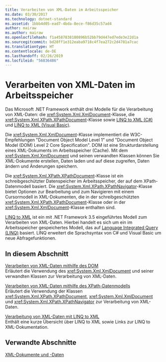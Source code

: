 ```yaml
---
title: Verarbeiten von XML-Daten im Arbeitsspeicher
ms.date: 03/30/2017
ms.technology: dotnet-standard
ms.assetid: 1bbb4d05-ead7-4bda-8ece-f86d35c57ad4
author: mairaw
ms.author: mairaw
ms.openlocfilehash: f1a4587838180896b52bb79d447ed7ede3e22d1a
ms.sourcegitcommit: bd28ff1e312eaba9718c4f7ea272c2d4781a7cac
ms.translationtype: HT
ms.contentlocale: de-DE
ms.lasthandoff: 02/26/2019
ms.locfileid: "56836486"
---
```

# <a name="processing-xml-data-in-memory"></a>Verarbeiten von XML-Daten im Arbeitsspeicher
Das Microsoft .NET Framework enthält drei Modelle für die Verarbeitung von XML-Daten: die <xref:System.Xml.XmlDocument>-Klasse, die <xref:System.Xml.XPath.XPathDocument>-Klasse sowie [LINQ to XML (C#)](../../../csharp/programming-guide/concepts/linq/linq-to-xml.md) und [LINQ to XML (Visual Basic)](../../../visual-basic/programming-guide/concepts/linq/linq-to-xml.md).  
  
 Die <xref:System.Xml.XmlDocument>-Klasse implementiert die W3C-Empfehlungen "Document Object Model Level 1" und "Document Object Model (DOM) Level 2 Core Specification". DOM ist eine Strukturdarstellung eines XML-Dokuments im Arbeitsspeicher (Cache). Mit dem <xref:System.Xml.XmlDocument> und seinen verwandten Klassen können Sie XML-Dokumente erstellen, Daten laden und auf diese zugreifen, Daten ändern und Änderungen speichern.  
  
 Die <xref:System.Xml.XPath.XPathDocument>-Klasse ist ein schreibgeschützter Datenspeicher im Arbeitsspeicher, der auf dem XPath-Datenmodell basiert. Die <xref:System.Xml.XPath.XPathNavigator>-Klasse bietet Optionen zur Bearbeitung und zum Navigieren mit einem Cursormodell in XML-Dokumenten, die in der schreibgeschützten <xref:System.Xml.XPath.XPathDocument>-Klasse oder in der <xref:System.Xml.XmlDocument>-Klasse enthalten sind.  
  
 [LINQ to XML](../../../csharp/programming-guide/concepts/linq/linq-to-xml.md) ist ein mit .NET Framework 3.5 eingeführtes Modell zum Verarbeiten von XML-Daten. Hierbei handelt es sich um ein im Arbeitsspeicher gespeichertes Modell, das auf [Language Integrated Query (LINQ)](../../../csharp/programming-guide/concepts/linq/index.md) basiert. LINQ erweitert die Sprachsyntax von C# und Visual Basic um neue Abfragefunktionen.  
  
## <a name="in-this-section"></a>In diesem Abschnitt  
 [Verarbeiten von XML-Daten mithilfe des DOM](../../../../docs/standard/data/xml/process-xml-data-using-the-dom-model.md)  
 Erläutert die Verwendung des <xref:System.Xml.XmlDocument> und seiner verwandten Klassen zur Verarbeitung von XML-Daten.  
  
 [Verarbeiten von XML-Daten mithilfe des XPath-Datenmodells](../../../../docs/standard/data/xml/process-xml-data-using-the-xpath-data-model.md)  
 Erläutert die Verwendung der Klassen <xref:System.Xml.XPath.XPathDocument>, <xref:System.Xml.XmlDocument> und <xref:System.Xml.XPath.XPathNavigator> zur Verarbeitung von XML-Daten.  
  
 [Verarbeitung von XML-Daten mit LINQ to XML](../../../../docs/standard/data/xml/process-xml-data-using-linq-to-xml.md)  
 Enthält eine kurze Übersicht über LINQ to XML sowie Links zur LINQ to XML-Dokumentation.  
  
## <a name="related-sections"></a>Verwandte Abschnitte  
 [XML-Dokumente und -Daten](../../../../docs/standard/data/xml/index.md)
